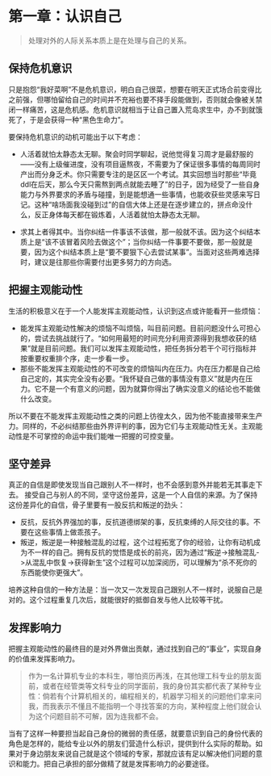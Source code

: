 # 第一章：认识自己
> 处理对外的人际关系本质上是在处理与自己的关系。

## 保持危机意识
只是抱怨“我好菜啊”不是危机意识，明白自己很菜，想要在明天正式场合前变得比之前强，但哪怕留给自己的时间并不充裕也要不择手段能做到，否则就会像被关禁闭一样痛苦，这是危机感。危机意识就相当于让自己置入荒岛求生中，办不到就饿死了，于是会获得一种“黑色生命力”。

要保持危机意识的动机可能出于以下考虑：
- 人活着就怕太静态太无聊。聚会时同学聊起，说他觉得复习周才是最舒服的——没有上级催进度，没有项目逼熬夜，不需要为了保证很多事情的每周同时产出而分身乏术。你只需要专注的是区区一个考试。其实回想当时那些“毕竟ddl在后天，那么今天只需熬到两点就能去睡了”的日子，因为经受了一些自身能力与外界要求的矛盾与碰撞，到是能想通一些事情，也能收获些灵感来写日记。这种“啥场面我没碰到过”的自信大体上还是在逐步建立的，拼点命没什么，反正身体每天都在锻炼着，人活着就怕太静态太无聊。

- 求其上者得其中。当你纠结一件事该不该做，那一般就不该。因为这个纠结本质上是“该不该冒着风险去做这个”；当你纠结一件事要不要做，那一般就是要，因为这个纠结本质上是“要不要狠下心去尝试某事”。当面对这些两难选择时，建议是往那些你需要付出更多努力的方向选。

## 把握主观能动性
生活的积极意义在于一个人能发挥主观能动性，认识到这点或许能看开一些烦恼：
- 能发挥主观能动性解决的烦恼不叫烦恼，叫目前问题。目前问题没什么可担心的，尝试去挑战就行了。“如何用最短的时间充分利用资源得到我想收获的结果”就是目前问题。我们可以发挥主观能动性，把任务拆分若干个可行指标并按重要权重排个序，走一步看一步。
- 那些不能发挥主观能动性的不可改变的烦恼叫内在压力。内在压力都是自己给自己定的，其实完全没有必要。“我怀疑自己做的事情没有意义”就是内在压力。它不是一个有意义的问题，因为就算你得出了确实没意义的结论也不能做什么改变。

所以不要在不能发挥主观能动性之类的问题上彷徨太久，因为他不能直接带来生产力。同样的，不必纠结那些由外界评判的事，因为它们与主观能动性无关。主观能动性是不可掌控的命运中我们能唯一把握的可控变量。

## 坚守差异
真正的自信是即使发现当自己跟别人不一样时，也不会感到意外并能若无其事走下去。
接受自己与别人的不同，坚守这份差异，这是一个人自信的来源。为了保持这份差异化的自信，骨子里要有一股反抗和叛逆的劲头：
- 反抗，反抗外界强加的事，反抗道德绑架的事，反抗束缚的人际交往的事。不要在这些事情上做乖孩子。
- 叛逆，叛逆是一种接触混乱的过程，这个过程拓宽了你的经验，让你有动机成为不一样的自己。拥有反抗的觉悟是成长的前兆，因为通过“叛逆->接触混乱->从混乱中恢复->获得新生”这个过程可以加深阅历，可以理解为“杀不死你的东西能使你更强大”。

培养这种自信的一种方法是：当一次又一次发现自己跟别人不一样时，说服自己是对的。这个过程重复几次后，就能很好的抵御自发与他人比较等干扰。

## 发挥影响力
把握主观能动性的最终目的是对外界做出贡献，通过找到自己的“事业”，实现自身的价值来发挥影响力。
> 作为一名计算机专业的本科生，哪怕资历再浅，在其他理工科专业的朋友面前，或者在经管类等文科专业的同学面前，我的身份其实都代表了某种专业性：倘若有个计算机相关的，编程相关的，机器学习相关的问题他们拿来问我，而我表示不懂且不能指明一个寻找答案的方向，某种程度上他们就会认为这个问题目前不可解，因为连我都不会。

当有了这样一种要担当起自己身份的微弱的责任感，就要意识到自己的身份代表的角色是怎样的，能给专业以外的朋友们营造什么标识，提供到什么实际的帮助。如果对于身边朋友来说自己就是这个领域的专家，那就应该有足以解决他们问题的意识和能力。把自己承担的部分做精了就是发挥影响力的必要途径。

<!-- 
## 写在后面
最后可以填一份关于自己的调查问卷以认识自己。

|名称|描述|一种答案|
|  ----  | ----  | ----  |
|价值追求|你所向往的真善美是什么|能发现一个更大的包含更多维度的世界，在生活态度和思维见解上能不断往更高境界靠近，并在这个过程中享受体验。|
|远大目标|能让你终生探索的使命是什么|找到一件事情并能一直扎根积累下去，并扮演一个能发挥自己特点的角色。|
|想成为的人|你想成为一个怎么样的人|成为独特的自己就好，延续自己的观念、品性和做事方式。因为我最能理解我每个性格特点的源头和动机，知道坚持他们的优势也能留意到维持他们的劣势。并且我也知道我不可能模仿别人，因为我没有在他们专属的土壤上成长过，反过来我对其他人来说也是。|
|想扮演的角色|你想在别人眼里扮演什么角色|一个能仰仗自身经验给他人提供帮助的人。我希望我的技能能给别人在解决问题时增加选择的空间，他们能欢迎跟我的合作。|
|重视的东西|你认为对个体而言最重要的事情是什么|一定要有自己的代表作，现在干的正事都是为了之后能变现成实际的东西。你需要什么凭证就用努力和时间去变现。这些凭证对内是给自己的每个阶段画上句号，对外是你最实在的贡献和产出。|
|做事的原则|你对做一件事的要求和底线是什么|我能承认自己每次的收益和进步，并为之自豪，这能让我在上面获得热情和冲劲；此外在做这件事的过程中，我能融入到这个圈子里了解和交流。在考虑是否做某事时，要做自己想做的事情，而不应局限只从自身已有的资源出发做选择。|
|工作的原则|你对工作的要求和底线是什么|工作必须从事自己所热爱的事业，不应该是卖命。工作就是生活的一部分，把工作作为发现更大世界的平台。|
|生活的原则|你对生活的要求或底线是什么|保持生活节奏，每天能推进自己想做的事情，而不是为了赶ddl而赶ddl。| -->